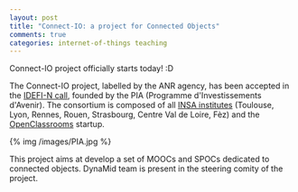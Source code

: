 ```yaml
---
layout: post
title: "Connect-IO: a project for Connected Objects"
comments: true
categories: internet-of-things teaching
---
```


Connect-IO project officially starts today! :D

The Connect-IO project, labelled by the ANR agency, has been accepted in the [IDEFI-N call](http://www.agence-nationale-recherche.fr/fileadmin/documents/2015/communique-presse-IDEFIN-13-11-2015.pdf), founded by the PIA (Programme d'Investissements d'Avenir). The consortium is composed of all [INSA institutes](http://www.groupe-insa.fr) (Toulouse, Lyon, Rennes, Rouen, Strasbourg, Centre Val de Loire, Fèz) and the [OpenClassrooms](https://openclassrooms.com/) startup.

{% img  /images/PIA.jpg %}

This project aims at develop a set of MOOCs and SPOCs dedicated to connected objects. DynaMid team is present in the steering comity of the project.
